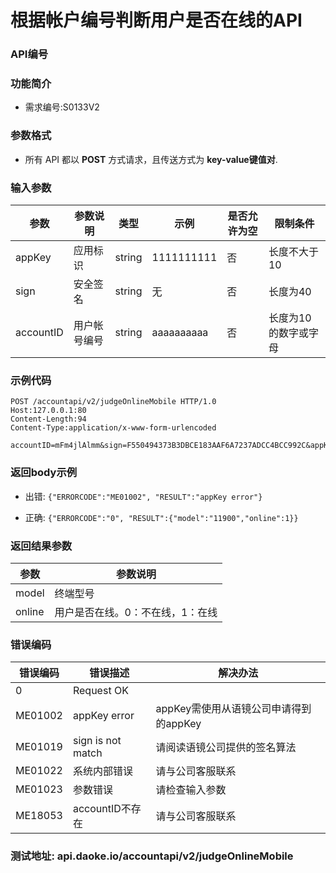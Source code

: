 根据帐户编号判断用户是否在线的API
=================================

### API编号

### 功能简介
* 需求编号:S0133V2

### 参数格式

* 所有 API 都以 **POST** 方式请求，且传送方式为 **key-value键值对**.


### 输入参数

 参数                   |参数说明            |  类型       |   示例             |是否允许为空|  限制条件
------------------------|--------------------|-------------|--------------------|------------|---------------------
 appKey                 | 应用标识           | string      |  1111111111        |否          | 长度不大于10
 sign                   | 安全签名           | string      |  无                |否          | 长度为40
 accountID              | 用户帐号编号       | string      |  aaaaaaaaaa        |否          | 长度为10的数字或字母

### 示例代码

    POST /accountapi/v2/judgeOnlineMobile HTTP/1.0
    Host:127.0.0.1:80
    Content-Length:94
    Content-Type:application/x-www-form-urlencoded

    accountID=mFm4jlAlmm&sign=F550494373B3DBCE183AAF6A7237ADCC4BCC992C&appKey=1111111111
 
### 返回body示例

* 出错: `{"ERRORCODE":"ME01002", "RESULT":"appKey error"}`

* 正确: `{"ERRORCODE":"0", "RESULT":{"model":"11900","online":1}}`



### 返回结果参数

参数            | 参数说明
----------------|-------------------------------------------
model           | 终端型号
online          | 用户是否在线。0：不在线，1：在线


### 错误编码

错误编码    | 错误描述                  | 解决办法
------------|---------------------------|------------------
0           | Request OK                |
ME01002     | appKey error              | appKey需使用从语镜公司申请得到的appKey
ME01019     | sign is not match         | 请阅读语镜公司提供的签名算法
ME01022     | 系统内部错误              | 请与公司客服联系
ME01023     | 参数错误                  | 请检查输入参数
ME18053     | accountID不存在           | 请与公司客服联系


### 测试地址: api.daoke.io/accountapi/v2/judgeOnlineMobile
